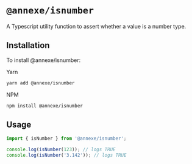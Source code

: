 # `@annexe/isnumber`

A Typescript utility function to assert whether a value is a number type.

## Installation

To install @annexe/isnumber:

Yarn

```sh
yarn add @annexe/isnumber
```

NPM

```sh
npm install @annexe/isnumber
```

## Usage

```ts
import { isNumber } from '@annexe/isnumber';

console.log(isNumber(123)); // logs TRUE
console.log(isNumber('3.142')); // logs TRUE
```
